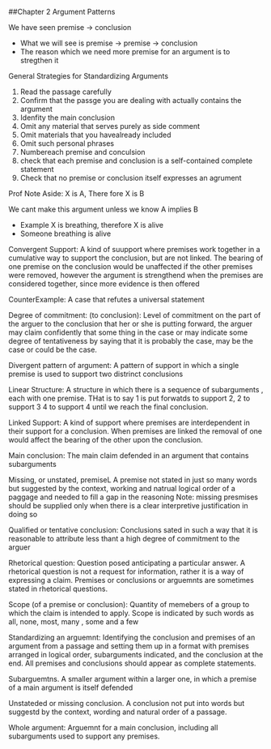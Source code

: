##Chapter 2 Argument Patterns

We have seen premise -> conclusion
* What we will see is premise -> premise -> conclusion
* The reason which we need more premise for an argument is to stregthen it

General Strategies for Standardizing Arguments
1. Read the passage carefully 
2. Confirm that the passge you are dealing with actually contains the argument
3. Idenfity the main conclusion
4. Omit any material that serves purely as side comment
5. Omit materials that you havealready included
6. Omit such personal phrases 
7. Numbereach premise and conculsion
8. check that each premise and conclusion is a self-contained complete statement
9. Check that no premise or conclusion itself expresses an agrument

Prof Note Aside: X is A, There fore X is B

We cant make this argument unless we know A implies B
* Example X is breathing, therefore X is alive
* Someone breathing is alive

Convergent Support: A kind of suupport where premises work together in a cumulative way to support the conclusion, but are not linked. The bearing of one premise on the conclusion would be unaffected if the other premises were removed, however the argument is strengthend when the premises are considered together, since more evidence is then offered

CounterExample: A case that refutes a universal statement

Degree of commitment: (to conclusion): Level of commitment on the part of the arguer to the conclusion that her or she is putting forward, the arguer may claim confidently that some thing in the case or may indicate some degree of tentativeness by saying that it is probably the case, may be the case or could be the case.

Divergent pattern of argument: A pattern of support in which a single premise is used to support two distrinct conclusions

Linear Structure: A structure in which there is a sequence of subarguments , each with one premise. THat is to say 1 is put forwatds to support 2, 2 to support 3 4 to support 4 until we reach the final conclusion.

Linked Support: A kind of support where premises are interdependent in their support for a conclusion. When premises are linked the removal of one would affect the bearing of the other upon the conclusion.

Main conclusion: The main claim defended in an argument that contains subarguments

Missing, or unstated, premiseL A premise not stated in just so many words but suggested by the context, working and natrual logical order of a paggage and needed to fill a gap in the reasoning
Note: missing presmises should be supplied only when there is a clear interpretive justification in doing so

Qualified or tentative conclusion: Conclusions sated in such a way that it is reasonable to attribute less thant a high degree of commitment to the arguer

Rhetorical question: Question posed anticipating a particular answer. A rhetorical question is not a request for information, rather it is a way of expressing a claim. Premises or conclusions or arguemnts are sometimes stated in rhetorical questions.

Scope (of a premise or conclusion): Quantity of memebers of a group to which the claim is intended to apply. Scope is indicated by such words as all, none, most, many , some and a few

Standardizing an arguemnt: Identifying the conclusion and premises of an argument from a passage and setting them up in a format with premises arranged in logical order, subarguments indicated, and the conclusion at the end. All premises and conclusions should appear as complete statements.

Subarguemtns. A smaller argument within a larger one, in which a premise of a main argument is itself defended

Unstateded or missing conclusion. A conclusion not put into words but suggestd by the context, wording and natural order of a passage.

Whole argument: Arguemnt for a main conclusion, including all subarguments used to support any premises.